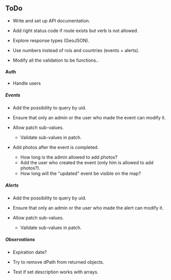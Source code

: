 ## ToDo

- Write and set up API documentation.

- Add right status code if route exists but verb is not allowed.

- Explore response types (GeoJSON).

- Use numbers instead of rois and countries (events + alerts).

- Modify all the validation to be functions..


#### Auth

- Handle users


##### Events

- Add the possibility to query by uid.

- Ensure that only an admin or the user who made the event can modify it.

- Allow patch sub-values.
    - Validate sub-values in patch.

- Add photos after the event is completed.
    - How long is the admin allowed to add photos?
    - Add the user who created the event (only him is allowed to add photos?).
    - How long will the "updated" event be visible on the map?


##### Alerts

- Add the possibility to query by uid.

- Ensure that only an admin or the user who made the alert can modify it.

- Allow patch sub-values.
    - Validate sub-values in patch.
    
    
##### Observations

- Expiration date?

- Try to remove dPath from returned objects.

- Test if set description works with arrays.
